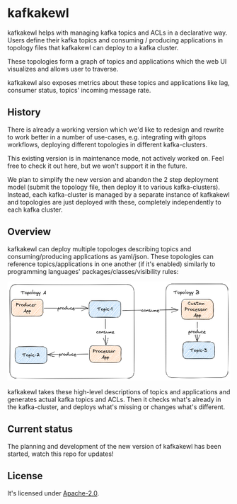 # kafkakewl

kafkakewl helps with managing kafka topics and ACLs in a declarative way. Users define their kafka topics and consuming / producing applications in topology files that kafkakewl can deploy to a kafka cluster.

These topologies form a graph of topics and applications which the web UI visualizes and allows user to traverse.

kafkakewl also exposes metrics about these topics and applications like lag, consumer status, topics' incoming message rate.

## History

There is already a working version which we'd like to redesign and rewrite to work better in a number of use-cases, e.g. integrating with gitops workflows, deploying different topologies in different kafka-clusters.

This existing version is in maintenance mode, not actively worked on. Feel free to check it out here, but we won't support it in the future.

We plan to simplify the new version and abandon the 2 step deployment model (submit the topology file, then deploy it to various kafka-clusters). Instead, each kafka-cluster is managed by a separate instance of kafkakewl and topologies are just deployed with these, completely independently to each kafka cluster.

## Overview

kafkakewl can deploy multiple topologes describing topics and consuming/producing applications as yaml/json. These topologies can reference topics/applications in one another (if it's enabled) similarly to programming languages' packages/classes/visibility rules:

![kafkakewl topologies](./docs/kafkakewl-topologies.png)

kafkakewl takes these high-level descriptions of topics and applications and generates actual kafka topics and ACLs. Then it checks what's already in the kafka-cluster, and deploys what's missing or changes what's different.

## Current status

The planning and development of the new version of kafkakewl has been started, watch this repo for updates!

## License

It's licensed under [Apache-2.0](https://spdx.org/licenses/Apache-2.0.html#licenseText).
